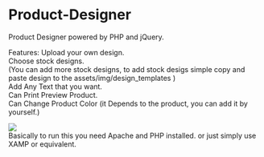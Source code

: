 # Product-Designer
Product Designer powered by PHP and jQuery.

Features:
Upload your own design.<br />
Choose stock designs. <br />
(You can add more stock designs, to add stock desigs simple copy and paste design to the assets/img/design_templates )<br />
Add Any Text that you want.<br />
Can Print Preview Product.<br />
Can Change Product Color (it Depends to the product, you can add it by yourself.)<br />

<img src='https://repository-images.githubusercontent.com/210856531/d376f380-dfdf-11e9-9566-e65732f62c52' /><br />
Basically to run this you need Apache and PHP installed.
or just simply use XAMP or equivalent.

